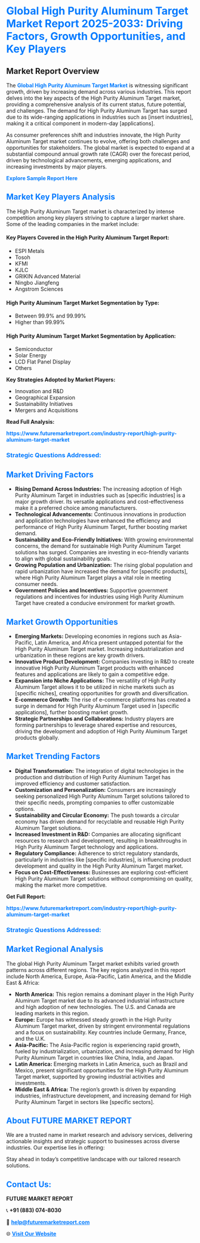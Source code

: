 <h1 style="color: #007BFF;">Global High Purity Aluminum Target Market Report 2025-2033: Driving Factors, Growth Opportunities, and Key Players</h1>

<section id="overview">
<h2>Market Report Overview</h2>
<p>The <a href="https://www.futuremarketreport.com/industry-report/high-purity-aluminum-target-market" style="color: #007BFF; text-decoration: none;"><strong>Global High Purity Aluminum Target Market</strong></a> is witnessing significant growth, driven by increasing demand across various industries. This report delves into the key aspects of the High Purity Aluminum Target market, providing a comprehensive analysis of its current status, future potential, and challenges. The demand for High Purity Aluminum Target has surged due to its wide-ranging applications in industries such as [insert industries], making it a critical component in modern-day [applications].</p>
<p>As consumer preferences shift and industries innovate, the High Purity Aluminum Target market continues to evolve, offering both challenges and opportunities for stakeholders. The global market is expected to expand at a substantial compound annual growth rate (CAGR) over the forecast period, driven by technological advancements, emerging applications, and increasing investments by major players.</p>
</section>

<section id="overview">
<p><a href="https://www.futuremarketreport.com/request-sample/reportId=61971" style="color: #007BFF; text-decoration: none;"><strong>Explore Sample Report Here</strong></a></p>
</section>

<section id="key-players">
<h2 style="color: #007BFF;">Market Key Players Analysis</h2>
<p>The High Purity Aluminum Target market is characterized by intense competition among key players striving to capture a larger market share. Some of the leading companies in the market include:</p>
<h4>Key Players Covered in the High Purity Aluminum Target Report:</h4>
<ul><li>ESPI Metals</li><li>Tosoh</li><li>KFMI</li><li>KJLC</li><li>GRIKIN Advanced Material</li><li>Ningbo Jiangfeng</li><li>Angstrom Sciences</li></ul>
<h4>High Purity Aluminum Target Market Segmentation by Type:</h4>
<ul><li>Between 99.9% and 99.99%</li><li>Higher than 99.99%</li></ul>

<h4>High Purity Aluminum Target Market Segmentation by Application:</h4>
<ul><li>Semiconductor</li><li>Solar Energy</li><li>LCD Flat Panel Display</li><li>Others</li></ul>
<p><strong>Key Strategies Adopted by Market Players:</strong></p>
<ul>
<li>Innovation and R&D</li>
<li>Geographical Expansion</li>
<li>Sustainability Initiatives</li>
<li>Mergers and Acquisitions</li>
</ul>
</section>

<section>
<p><strong>Read Full Analysis: </strong></p><a href="https://www.futuremarketreport.com/industry-report/high-purity-aluminum-target-market" style="color: #007BFF; text-decoration: none;"><strong>https://www.futuremarketreport.com/industry-report/high-purity-aluminum-target-market</strong></a>
<h3 style="color: #007BFF;">Strategic Questions Addressed:</h3>
</section>

<section id="driving-factors">
<h2 style="color: #007BFF;">Market Driving Factors</h2>
<ul>
<li><strong>Rising Demand Across Industries:</strong> The increasing adoption of High Purity Aluminum Target in industries such as [specific industries] is a major growth driver. Its versatile applications and cost-effectiveness make it a preferred choice among manufacturers.</li>
<li><strong>Technological Advancements:</strong> Continuous innovations in production and application technologies have enhanced the efficiency and performance of High Purity Aluminum Target, further boosting market demand.</li>
<li><strong>Sustainability and Eco-Friendly Initiatives:</strong> With growing environmental concerns, the demand for sustainable High Purity Aluminum Target solutions has surged. Companies are investing in eco-friendly variants to align with global sustainability goals.</li>
<li><strong>Growing Population and Urbanization:</strong> The rising global population and rapid urbanization have increased the demand for [specific products], where High Purity Aluminum Target plays a vital role in meeting consumer needs.</li>
<li><strong>Government Policies and Incentives:</strong> Supportive government regulations and incentives for industries using High Purity Aluminum Target have created a conducive environment for market growth.</li>
</ul>
</section>

<section id="growth-opportunities">
<h2 style="color: #007BFF;">Market Growth Opportunities</h2>
<ul>
<li><strong>Emerging Markets:</strong> Developing economies in regions such as Asia-Pacific, Latin America, and Africa present untapped potential for the High Purity Aluminum Target market. Increasing industrialization and urbanization in these regions are key growth drivers.</li>
<li><strong>Innovative Product Development:</strong> Companies investing in R&D to create innovative High Purity Aluminum Target products with enhanced features and applications are likely to gain a competitive edge.</li>
<li><strong>Expansion into Niche Applications:</strong> The versatility of High Purity Aluminum Target allows it to be utilized in niche markets such as [specific niches], creating opportunities for growth and diversification.</li>
<li><strong>E-commerce Growth:</strong> The rise of e-commerce platforms has created a surge in demand for High Purity Aluminum Target used in [specific applications], further boosting market growth.</li>
<li><strong>Strategic Partnerships and Collaborations:</strong> Industry players are forming partnerships to leverage shared expertise and resources, driving the development and adoption of High Purity Aluminum Target products globally.</li>
</ul>
</section>

<section id="trending-factors">
<h2 style="color: #007BFF;">Market Trending Factors</h2>
<ul>
<li><strong>Digital Transformation:</strong> The integration of digital technologies in the production and distribution of High Purity Aluminum Target has improved efficiency and customer satisfaction.</li>
<li><strong>Customization and Personalization:</strong> Consumers are increasingly seeking personalized High Purity Aluminum Target solutions tailored to their specific needs, prompting companies to offer customizable options.</li>
<li><strong>Sustainability and Circular Economy:</strong> The push towards a circular economy has driven demand for recyclable and reusable High Purity Aluminum Target solutions.</li>
<li><strong>Increased Investment in R&D:</strong> Companies are allocating significant resources to research and development, resulting in breakthroughs in High Purity Aluminum Target technology and applications.</li>
<li><strong>Regulatory Compliance:</strong> Adherence to strict regulatory standards, particularly in industries like [specific industries], is influencing product development and quality in the High Purity Aluminum Target market.</li>
<li><strong>Focus on Cost-Effectiveness:</strong> Businesses are exploring cost-efficient High Purity Aluminum Target solutions without compromising on quality, making the market more competitive.</li>
</ul>
</section>

<section>
<p><strong>Get Full Report: </strong></p><a href="https://www.futuremarketreport.com/industry-report/high-purity-aluminum-target-market" style="color: #007BFF; text-decoration: none;"><strong>https://www.futuremarketreport.com/industry-report/high-purity-aluminum-target-market</strong></a>
<h3 style="color: #007BFF;">Strategic Questions Addressed:</h3>
</section>


<section id="regional-analysis">
<h2 style="color: #007BFF;">Market Regional Analysis</h2>
<p>The global High Purity Aluminum Target market exhibits varied growth patterns across different regions. The key regions analyzed in this report include North America, Europe, Asia-Pacific, Latin America, and the Middle East & Africa:</p>
<ul>
<li><strong>North America:</strong> This region remains a dominant player in the High Purity Aluminum Target market due to its advanced industrial infrastructure and high adoption of new technologies. The U.S. and Canada are leading markets in this region.</li>
<li><strong>Europe:</strong> Europe has witnessed steady growth in the High Purity Aluminum Target market, driven by stringent environmental regulations and a focus on sustainability. Key countries include Germany, France, and the U.K.</li>
<li><strong>Asia-Pacific:</strong> The Asia-Pacific region is experiencing rapid growth, fueled by industrialization, urbanization, and increasing demand for High Purity Aluminum Target in countries like China, India, and Japan.</li>
<li><strong>Latin America:</strong> Emerging markets in Latin America, such as Brazil and Mexico, present significant opportunities for the High Purity Aluminum Target market, supported by growing industrial activities and investments.</li>
<li><strong>Middle East & Africa:</strong> The region’s growth is driven by expanding industries, infrastructure development, and increasing demand for High Purity Aluminum Target in sectors like [specific sectors].</li>
</ul>
</section>

<footer>
<h2 style="color: #007BFF;">About FUTURE MARKET REPORT</h2>
<p>We are a trusted name in market research and advisory services, delivering actionable insights and strategic support to businesses across diverse industries. Our expertise lies in offering:</p>

<p>Stay ahead in today’s competitive landscape with our tailored research solutions.</p>

<h2 style="color: #007BFF;">Contact Us:</h2>
<p><strong>FUTURE MARKET REPORT</strong></p>
<p>📞 <strong>+91 (883) 074-8030</strong></p>
<p>📧 <strong><a href="mailto:help@futuremarketreport.com" style="color: #007BFF;">help@futuremarketreport.com</a></strong></p>
<p>🌐 <strong><a href="https://www.futuremarketreport.com/" style="color: #007BFF;">Visit Our Website</a></strong></p>
</footer>